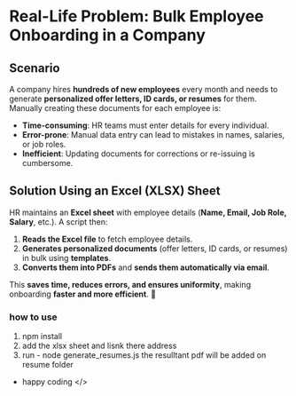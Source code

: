 ﻿# Real-Life Problem: Bulk Employee Onboarding in a Company

## Scenario  
A company hires **hundreds of new employees** every month and needs to generate **personalized offer letters, ID cards, or resumes** for them. Manually creating these documents for each employee is:  

- **Time-consuming**: HR teams must enter details for every individual.  
- **Error-prone**: Manual data entry can lead to mistakes in names, salaries, or job roles.  
- **Inefficient**: Updating documents for corrections or re-issuing is cumbersome.  

## Solution Using an Excel (XLSX) Sheet  
HR maintains an **Excel sheet** with employee details (**Name, Email, Job Role, Salary**, etc.). A script then:  

1. **Reads the Excel file** to fetch employee details.  
2. **Generates personalized documents** (offer letters, ID cards, or resumes) in bulk using **templates**.  
3. **Converts them into PDFs** and **sends them automatically via email**.  

This **saves time, reduces errors, and ensures uniformity**, making onboarding **faster and more efficient**. 🚀


### how to use 
1. npm install
2. add the xlsx sheet and lisnk there address
3. run - node generate_resumes.js
 the resulltant pdf will be added on resume folder

- happy coding </>

